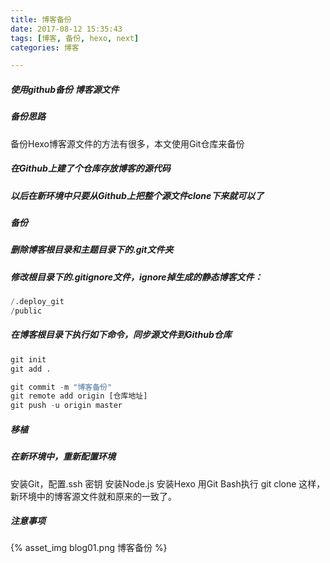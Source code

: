```yaml
---
title: 博客备份
date: 2017-08-12 15:35:43
tags: [博客, 备份, hexo, next]
categories: 博客

---
```


##### 使用github备份 博客源文件

<!-- more -->

##### 备份思路
备份Hexo博客源文件的方法有很多，本文使用Git仓库来备份

##### 在Github上建了个仓库存放博客的源代码

##### 以后在新环境中只要从Github上把整个源文件clone下来就可以了

##### 备份
##### 删除博客根目录和主题目录下的.git文件夹
##### 修改根目录下的.gitignore文件，ignore掉生成的静态博客文件：
``` python
/.deploy_git
/public
```
##### 在博客根目录下执行如下命令，同步源文件到Github仓库
``` python
git init
git add .

git commit -m "博客备份"
git remote add origin [仓库地址]
git push -u origin master
```

##### 移植
##### 在新环境中，重新配置环境

安装Git，配置.ssh 密钥
安装Node.js
安装Hexo
用Git Bash执行
git clone
这样，新环境中的博客源文件就和原来的一致了。

##### 注意事项
{% asset_img blog01.png 博客备份 %}
